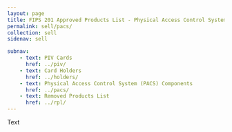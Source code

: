 ```yaml
---
layout: page
title: FIPS 201 Approved Products List - Physical Access Control System Components
permalink: sell/pacs/
collection: sell
sidenav: sell

subnav:
    - text: PIV Cards
      href: ../piv/
    - text: Card Holders
      href: ../holders/
    - text: Physical Access Control System (PACS) Components
      href: ../pacs/
    - text: Removed Products List
      href: ../rpl/
---
```


Text